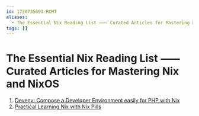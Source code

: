 ```yaml
---
id: 1730735693-RCMT
aliases:
  - The Essential Nix Reading List ⸺ Curated Articles for Mastering Nix and NixOS
tags: []
---
```


# The Essential Nix Reading List ⸺ Curated Articles for Mastering Nix and NixOS

1. [Devenv: Compose a Developer Environment easily for PHP with Nix](https://shyim.me/blog/devenv-compose-developer-environment-for-php-with-nix/)
1. [Practical Learning Nix with Nix Pills](https://nixos.org/guides/nix-pills/)
